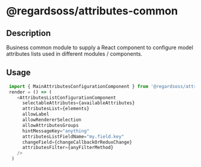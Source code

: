 # @regardsoss/attributes-common


## Description

Business common module to supply a React component to configure model attributes lists used in different modules / components.

## Usage


```javascript
 import { MainAttributesConfigurationComponent } from '@regardsoss/attributes-common'
 render = () => (
    <AttributesListConfigurationComponent
      selectableAttributes={availableAttributes}
      attributesList={elements}
      allowLabel
      allowRendererSelection
      allowAttributesGroups
      hintMessageKey="anything"
      attributesListFieldName="my.field.key"
      changeField={changeCallbackOrReduxChange}
      attributesFilter={anyFilterMethod}
    />
  )
```




  
